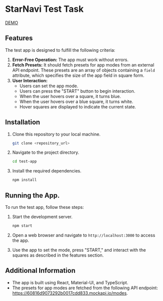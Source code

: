 # StarNavi Test Task
 [DEMO](https://igor-kashchenko.github.io/starnavi-test-task/)
## Features

The test app is designed to fulfill the following criteria:

1. **Error-Free Operation:** The app must work without errors.
2. **Fetch Presets:** It should fetch presets for app modes from an external API endpoint. These presets are an array of objects containing a `field` attribute, which specifies the size of the app field in square form.
3. **User Interaction:**
   - Users can set the app mode.
   - Users can press the "START" button to begin interaction.
   - When the user hovers over a square, it turns blue.
   - When the user hovers over a blue square, it turns white.
   - Hover squares are displayed to indicate the current state.
## Installation

1. Clone this repository to your local machine.

   ```bash
   git clone <repository_url>
2. Navigate to the project directory.
    ```bash
   cd test-app
3. Install the required dependencies.
    ```bash
   npm install
    
## Running the App.
To run the test app, follow these steps:
1. Start the development server.

   ```bash
   npm start
2. Open a web browser and navigate to `http://localhost:3000` to access the app.
3. Use the app to set the mode, press "START," and interact with the squares as described in the features section.

## Additional Information
- The app is built using React, Material-UI, and TypeScript.
- The presets for app modes are fetched from the following API endpoint: https://60816d9073292b0017cdd833.mockapi.io/modes.
